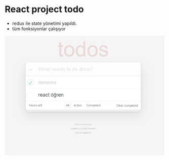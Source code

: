 # React project todo

- redux ile state yönetimi yapıldı.
- tüm fonksiyonlar çalışıyor

![](./public/ekran.png)